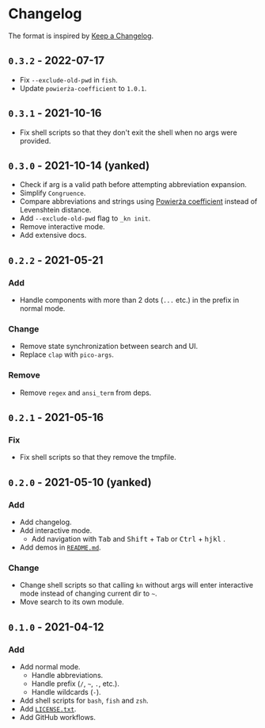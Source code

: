 # Changelog

The format is inspired by [Keep a Changelog](https://keepachangelog.com/en/1.0.0/).

## `0.3.2` - 2022-07-17

- Fix `--exclude-old-pwd` in `fish`.
- Update `powierża-coefficient` to `1.0.1`.


## `0.3.1` - 2021-10-16

- Fix shell scripts so that they don't exit the shell when no args were provided.


## `0.3.0` - 2021-10-14 (yanked)

- Check if arg is a valid path before attempting abbreviation expansion.
- Simplify `Congruence`.
- Compare abbreviations and strings using [Powierża coefficient](https://github.com/micouy/powierza-coefficient) instead of Levenshtein distance.
- Add `--exclude-old-pwd` flag to `_kn init`.
- Remove interactive mode.
- Add extensive docs.


## `0.2.2` - 2021-05-21

### Add

- Handle components with more than 2 dots (`...` etc.) in the prefix in normal mode.

### Change

- Remove state synchronization between search and UI.
- Replace `clap` with `pico-args`.

### Remove

- Remove `regex` and `ansi_term` from deps.


## `0.2.1` - 2021-05-16

### Fix

- Fix shell scripts so that they remove the tmpfile.


## `0.2.0` - 2021-05-10 (yanked)

### Add

- Add changelog.
- Add interactive mode.
  - Add navigation with <kbd>Tab</kbd> and <kbd>Shift</kbd> + <kbd>Tab</kbd> or <kbd>Ctrl</kbd> + <kbd>hjkl</kbd> .
- Add demos in [`README.md`](README.md).


### Change

- Change shell scripts so that calling `kn` without args will enter interactive mode instead of changing current dir to `~`.
- Move search to its own module.


## `0.1.0` - 2021-04-12

### Add

- Add normal mode.
  - Handle abbreviations.
  - Handle prefix (`/`, `~`, `.`, etc.).
  - Handle wildcards (`-`).
- Add shell scripts for `bash`, `fish` and `zsh`.
- Add [`LICENSE.txt`](LICENSE.txt).
- Add GitHub workflows.
